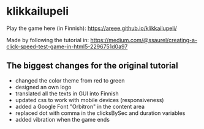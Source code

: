 # klikkailupeli
Play the game here (in Finnish): https://areee.github.io/klikkailupeli/

Made by following the tutorial in: https://medium.com/@ssaurel/creating-a-click-speed-test-game-in-html5-2296751d0a97

## The biggest changes for the original tutorial
- changed the color theme from red to green
- designed an own logo
- translated all the texts in GUI into Finnish
- updated css to work with mobile devices (responsiveness)
- added a Google Font "Orbitron" in the content area
- replaced dot with comma in the clicksBySec and duration variables
- added vibration when the game ends